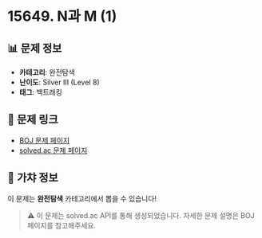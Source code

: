 # 15649. N과 M (1)

## 📊 문제 정보
- **카테고리**: 완전탐색
- **난이도**: Silver III (Level 8)
- **태그**: 백트래킹

## 🔗 문제 링크
- [BOJ 문제 페이지](https://www.acmicpc.net/problem/15649)
- [solved.ac 문제 페이지](https://solved.ac/problems/15649)

## 🎯 가챠 정보
이 문제는 **완전탐색** 카테고리에서 뽑을 수 있습니다!

> ⚠️ 이 문제는 solved.ac API를 통해 생성되었습니다. 
> 자세한 문제 설명은 BOJ 페이지를 참고해주세요.
